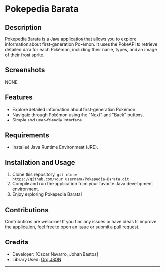 # Pokepedia Barata

## Description

Pokepedia Barata is a Java application that allows you to explore information about first-generation Pokémon. It uses the PokeAPI to retrieve detailed data for each Pokémon, including their name, types, and an image of their front sprite.

## Screenshots

NONE

## Features

- Explore detailed information about first-generation Pokémon.
- Navigate through Pokémon using the "Next" and "Back" buttons.
- Simple and user-friendly interface.

## Requirements

- Installed Java Runtime Environment (JRE).

## Installation and Usage

1. Clone this repository: `git clone https://github.com/your_username/Pokepedia-Barata.git`
2. Compile and run the application from your favorite Java development environment.
3. Enjoy exploring Pokepedia Barata!

## Contributions

Contributions are welcome! If you find any issues or have ideas to improve the application, feel free to open an issue or submit a pull request.

## Credits

- Developer: [Oscar Navarro, Johan Bastos]
- Library Used: [Org.JSON](https://github.com/stleary/JSON-java)

---


